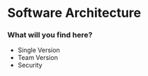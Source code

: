 # Software Architecture

### **What will you find here?**  

* Single Version
* Team Version
* Security

